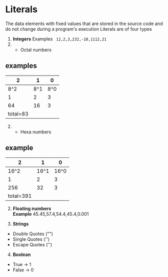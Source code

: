# Literals
 The data elements with fixed values that are stored in the source code and do not change during a program's execution 
 Literals are of four types
 1. **Integers**
 Examples
 ``` 12,2,3,232,-10,1112,21```
 1. - Octal numbers 

## examples  

| 2 | 1 | 0 |  
| -- | -- | -- |  
| 8^2 | 8^1 | 8^0 |  
| 1 | 2 | 3 |  
|64|16|3|  
|total=83|  


2. - Hexa numbers

## example

| 2 | 1 | 0 |  
| -- | -- | -- |  
|16^2 | 16^1 | 16^0 |  
| 1 | 2 | 3 |  
| 256 | 32 | 3 |  
|total=391|
 
 2. **Floating numbers**  
  **Example**
  45.45,57.4,54.4,45.4,0.001  

 3. **Strings**
 - Double Quotes  ("")
 - Single Quotes    ('')
 - Escape Quotes    ('\')

 4. **Boolean**
  - True -> 1
  - False -> 0